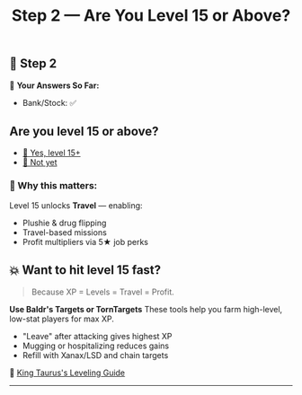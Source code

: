 ﻿---
title: Step 2 — Are You Level 15 or Above?
---

## 💸 Step 2

🧠 **Your Answers So Far:**
- Bank/Stock: ✅
## Are you level 15 or above?

- [🎯 Yes, level 15+](3_suitcase.md?level=15)
- [🧱 Not yet](2_level.md?Not=Yet)
### 🧠 Why this matters:
Level 15 unlocks **Travel** — enabling:
- Plushie & drug flipping
- Travel-based missions
- Profit multipliers via 5★ job perks
## 💥 Want to hit level 15 fast?

> Because XP = Levels = Travel = Profit.

**Use Baldr's Targets or TornTargets**
These tools help you farm high-level, low-stat players for max XP.

- "Leave" after attacking gives highest XP
- Mugging or hospitalizing reduces gains
- Refill with Xanax/LSD and chain targets

🔗 [King Taurus's Leveling Guide](https://www.torn.com/forums.php#/p=threads&f=61&t=16012986)

---
